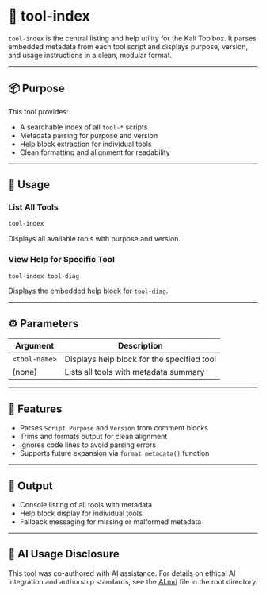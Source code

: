 # 🧭 tool-index

`tool-index` is the central listing and help utility for the Kali Toolbox. It parses embedded metadata from each tool script and displays purpose, version, and usage instructions in a clean, modular format.

---

## 📦 Purpose

This tool provides:

- A searchable index of all `tool-*` scripts
- Metadata parsing for purpose and version
- Help block extraction for individual tools
- Clean formatting and alignment for readability

---

## 🚀 Usage

### List All Tools
```bash
tool-index
```
Displays all available tools with purpose and version.

### View Help for Specific Tool
```bash
tool-index tool-diag
```
Displays the embedded help block for `tool-diag`.

---

## ⚙️ Parameters

| Argument        | Description                                      |
|------------------|--------------------------------------------------|
| `<tool-name>`    | Displays help block for the specified tool       |
| (none)           | Lists all tools with metadata summary            |

---

## 🔧 Features

- Parses `Script Purpose` and `Version` from comment blocks
- Trims and formats output for clean alignment
- Ignores code lines to avoid parsing errors
- Supports future expansion via `format_metadata()` function

---

## 📁 Output

- Console listing of all tools with metadata
- Help block display for individual tools
- Fallback messaging for missing or malformed metadata

---

## 🤖 AI Usage Disclosure

This tool was co-authored with AI assistance. For details on ethical AI integration and authorship standards, see the [AI.md](https://github.com/Mark-a-Hamilton/Mark-a-Hamilton.github.io/blob/main/AI.md) file in the root directory.
